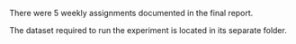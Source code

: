 There were 5 weekly assignments documented in the final report.

The dataset required to run the experiment is located in its separate folder.
